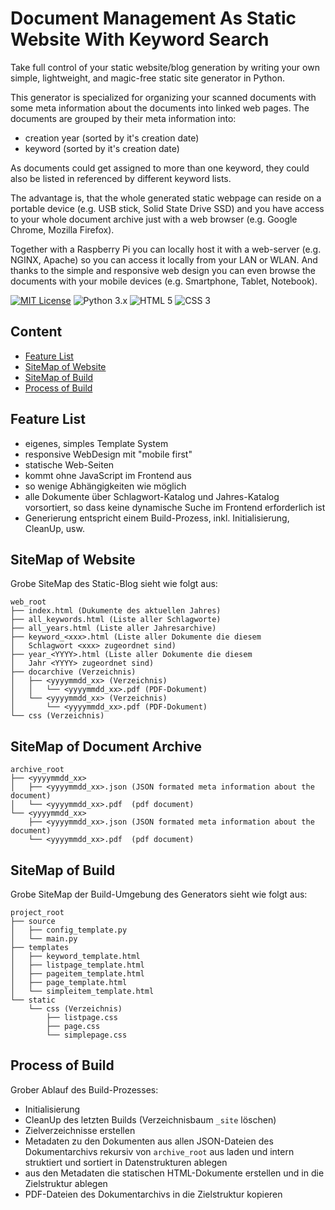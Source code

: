 # Document Management As Static Website With Keyword Search

Take full control of your static website/blog generation by writing your
own simple, lightweight, and magic-free static site generator in
Python.

This generator is specialized for organizing your scanned documents 
with some meta information about the documents into linked web pages.
The documents are grouped by their meta information into:

*   creation year (sorted by it's creation date)
*   keyword (sorted by it's creation date)

As documents could get assigned to more than one keyword, they could
also be listed in referenced by different keyword lists.

The advantage is, that the whole generated static webpage can reside
on a portable device (e.g. USB stick, Solid State Drive SSD) and you 
have access to your whole document archive just with a web browser
(e.g. Google Chrome, Mozilla Firefox).

Together with a Raspberry Pi you can locally host it with a web-server
(e.g. NGINX, Apache) so you can access it locally from your LAN or WLAN.
And thanks to the simple and responsive web design you can even browse
the documents with your mobile devices (e.g. Smartphone, Tablet, Notebook).

[![MIT License][LICENSE-BADGE]](LICENSE)
![Python 3.x][PYTHON-BADGE]
![HTML 5][HTML5-BADGE]
![CSS 3][CSS3-BADGE]

[LICENSE-BADGE]: https://img.shields.io/badge/license-MIT-blue.svg
[PYTHON-BADGE]: https://img.shields.io/badge/Python-3.x-blue.svg
[HTML5-BADGE]: https://img.shields.io/badge/HTML-5-blue.svg
[CSS3-BADGE]: https://img.shields.io/badge/CSS-3-blue.svg


## Content

*   [Feature List](#feature-list)
*   [SiteMap of Website](#sitemap-of-website)
*   [SiteMap of Build](#sitemap-of-build)
*   [Process of Build](#process-of-build)


## Feature List

*   eigenes, simples Template System
*   responsive WebDesign mit "mobile first"
*   statische Web-Seiten
*   kommt ohne JavaScript im Frontend aus
*   so wenige Abhängigkeiten wie möglich
*   alle Dokumente über Schlagwort-Katalog und Jahres-Katalog 
    vorsortiert, so dass keine dynamische Suche im Frontend erforderlich ist
*   Generierung entspricht einem Build-Prozess, inkl. Initialisierung, CleanUp, usw.


## SiteMap of Website

Grobe SiteMap des Static-Blog sieht wie folgt aus:

```
web_root
├── index.html (Dukumente des aktuellen Jahres)
├── all_keywords.html (Liste aller Schlagworte)
├── all_years.html (Liste aller Jahresarchive)
├── keyword_<xxx>.html (Liste aller Dokumente die diesem 
│   Schlagwort <xxx> zugeordnet sind)
├── year_<YYYY>.html (Liste aller Dokumente die diesem 
│   Jahr <YYYY> zugeordnet sind)
├── docarchive (Verzeichnis)
│   ├── <yyyymmdd_xx> (Verzeichnis)
│   │   └── <yyyymmdd_xx>.pdf (PDF-Dokument)
│   └── <yyyymmdd_xx> (Verzeichnis)
│       └── <yyyymmdd_xx>.pdf (PDF-Dokument)
└── css (Verzeichnis)
```	


## SiteMap of Document Archive

```
archive_root
├── <yyyymmdd_xx>
│   ├── <yyyymmdd_xx>.json (JSON formated meta information about the document)
│   └── <yyyymmdd_xx>.pdf  (pdf document)
└── <yyyymmdd_xx>
    ├── <yyyymmdd_xx>.json (JSON formated meta information about the document)
    └── <yyyymmdd_xx>.pdf  (pdf document)
```


## SiteMap of Build

Grobe SiteMap der Build-Umgebung des Generators sieht wie folgt aus:

```
project_root
├── source
│   ├── config_template.py
│   └── main.py
├── templates
│   ├── keyword_template.html
│   ├── listpage_template.html
│   ├── pageitem_template.html
│   ├── page_template.html
│   └── simpleitem_template.html
└── static
    └── css (Verzeichnis)
        ├── listpage.css
        ├── page.css
        └── simplepage.css
```	


## Process of Build

Grober Ablauf des Build-Prozesses:

*   Initialisierung
*   CleanUp des letzten Builds (Verzeichnisbaum `_site` löschen)
*   Zielverzeichnisse erstellen
*   Metadaten zu den Dokumenten aus allen JSON-Dateien des 
    Dokumentarchivs rekursiv von `archive_root` aus
    laden und intern struktiert und sortiert in Datenstrukturen
    ablegen
*   aus den Metadaten die statischen HTML-Dokumente erstellen
    und in die Zielstruktur ablegen
*   PDF-Dateien des Dokumentarchivs in die Zielstruktur kopieren

